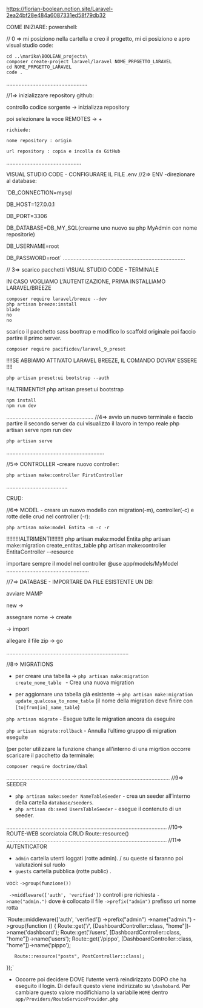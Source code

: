 https://florian-boolean.notion.site/Laravel-2ea24bf28e484a6087331ed58f79db32 


COME INIZIARE:
powershell:

// 0 =>
mi posiziono nella cartella e creo il progetto, mi ci posiziono e apro visual studio code:

    cd ..\marika\BOOLEAN_projects\
    composer create-project laravel/laravel NOME_PRPGETTO_LARAVEL
    cd NOME_PRPGETTO_LARAVEL
    code .
.....................................................

//1=> inizializzare repository github:

controllo codice sorgente → inizializza repository

   poi selezionare la voce REMOTES → + 

    richiede:

    nome repository : origin

    url repository : copia e incolla da GitHub
    
.................................................

VISUAL STUDIO CODE - CONFIGURARE IL FILE .env
//2=>
ENV -direzionare al database:


`DB_CONNECTION=mysql

DB_HOST=127.0.0.1

DB_PORT=3306

DB_DATABASE=DB_MY_SQL(crearne uno nuovo su php MyAdmin con nome repositorie)

DB_USERNAME=root

DB_PASSWORD=root`
................................................................................

// 3=> scarico pacchetti
VISUAL STUDIO CODE - TERMINALE

IN CASO VOGLIAMO L’AUTENTIZAZIONE, PRIMA INSTALLIAMO LARAVEL/BREEZE

    composer require laravel/breeze --dev
    php artisan breeze:install 
    blade
    no
    no
    

scarico il pacchetto sass boottrap e modifico lo scaffold originale
poi faccio partire il primo server.
 
    composer require pacificdev/laravel_9_preset  
    
!!!!SE ABBIAMO ATTIVATO LARAVEL BREEZE, IL COMANDO DOVRA’ ESSERE !!!!

    php artisan preset:ui bootstrap --auth
    
!!ALTRIMENTI:!!
    php artisan preset:ui bootstrap
    
    npm install  
    npm run dev

.........................................................
//4=>
avvio un nuovo terminale e faccio partire il secondo server da cui visualizzo il lavoro in tempo reale
php artisan serve  npm run dev
    
    php artisan serve
................................................................

//5=>
CONTROLLER -creare nuovo controller:

    php artisan make:controller FirstController

........................................

CRUD:

//6=> 
MODEL - creare un nuovo modello con migration(-m), controller(-c) e rotte delle crud nel controller (-r):

    php artisan make:model Entita -m -c -r 

!!!!!!!!!ALTRIMENTI!!!!!!!!
php artisan make:model Entita
php artisan make:migration create_entitas_table
php artisan make:controller EntitaController --resource



importare sempre il model nel controller
@use app/models/MyModel
......................................................


//7=> DATABASE - IMPORTARE DA FILE ESISTENTE UN DB:

avviare MAMP

new  → 

assegnare nome  → create

→ import 

allegare il file zip → go


................................................................................

//8=>
MIGRATIONS

- per creare una tabella → `php artisan make:migration create_nome_table ` - Crea una nuova migration

- per aggiornare una tabella già esistente → `php artisan make:migration update_qualcosa_to_nome_table` 
 (il nome della migration deve finire con `[to|from|in]_name_table`)

`php artisan migrate` - Esegue tutte le migration ancora da eseguire

`php artisan migrate:rollback` - Annulla l’ultimo gruppo di migration eseguite

(per poter utilizzare la funzione change all'interno di una migrtion occorre scaricare il pacchetto da terminale:

`composer require doctrine/dbal`

...........................................................................................................
//9=>
SEEDER
- `php artisan make:seeder NameTableSeeder` - crea un seeder all’interno della cartella `database/seeders`. 
- `php artisan db:seed UsersTableSeeder` - esegue il contenuto di un seeder.

.........................................................................................................
//10=>
ROUTE-WEB
scorciatoia CRUD
Route::resource()
.........................................................................................................
//11=>
AUTENTICATOR
- `admin` cartella utenti loggati (rotte admin). / su queste si faranno poi valutazioni sul ruolo
- `guests`  cartella pubblica (rotte public) .

voci:
  `->group(funzione()) `
  
 ` ->middleware(['auth', 'verified'])` controlli pre richiesta 
 `->name("admin.")` dove è collocato il file
 `->prefix("admin")` prefisso uri nome rotta 
 
`Route::middleware(['auth', 'verified'])
    ->prefix("admin") 
    ->name("admin.") 
    ->group(function () {
        Route::get('/', [DashboardController::class, "home"])->name('dashboard');
        Route::get('/users', [DashboardController::class, "home"])->name('users');
        Route::get('/pippo', [DashboardController::class, "home"])->name('pippo');

       
       Route::resource("posts", PostController::class);
  });`
  - Occorre poi decidere DOVE l’utente verrà reindirizzato DOPO che ha eseguito il login. Di default questo viene indirizzato su `\dashobard`. Per cambiare questo valore modifichiamo la variabile `HOME` dentro `app/Providers/RouteServiceProvider.php`
